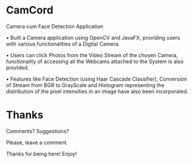 # CamCord
Camera cum Face Detection Application

• Built a Camera application using OpenCV and JavaFX, providing users with various functionalities of a Digital Camera.

• Users can click Photos from the Video Stream of the chosen Camera, functionality of accessing all the Webcams attached to the System is also provided.

• Features like Face Detection (using Haar Cascade Classifier), Conversion of Stream from BGR to GrayScale and Histogram representing the distribution of the pixel intensities in an image have also been incorporated.

# Thanks

Comments? Suggestions?

Please, leave a comment.

Thanks for being here! Enjoy!
